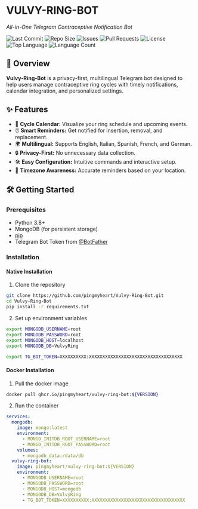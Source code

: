 # VULVY-RING-BOT

*All-in-One Telegram Contraceptive Notification Bot*

![Last Commit](https://img.shields.io/github/last-commit/pingmyheart/Vulvy-Ring-Bot)
![Repo Size](https://img.shields.io/github/repo-size/pingmyheart/Vulvy-Ring-Bot)
![Issues](https://img.shields.io/github/issues/pingmyheart/Vulvy-Ring-Bot)
![Pull Requests](https://img.shields.io/github/issues-pr/pingmyheart/Vulvy-Ring-Bot)
![License](https://img.shields.io/github/license/pingmyheart/Vulvy-Ring-Bot)
![Top Language](https://img.shields.io/github/languages/top/pingmyheart/Vulvy-Ring-Bot)
![Language Count](https://img.shields.io/github/languages/count/pingmyheart/Vulvy-Ring-Bot)

## 🚀 Overview

**Vulvy-Ring-Bot** is a privacy-first, multilingual Telegram bot designed to help users manage contraceptive ring cycles
with timely notifications, calendar integration, and personalized settings.

## ✨ Features

- 📅 **Cycle Calendar:** Visualize your ring schedule and upcoming events.
- ⏰ **Smart Reminders:** Get notified for insertion, removal, and replacement.
- 🌍 **Multilingual:** Supports English, Italian, Spanish, French, and German.
- 🔒 **Privacy-First:** No unnecessary data collection.
- 🛠️ **Easy Configuration:** Intuitive commands and interactive setup.
- 📍 **Timezone Awareness:** Accurate reminders based on your location.

## 🛠️ Getting Started

### Prerequisites

- Python 3.8+
- MongoDB (for persistent storage)
- [pip](https://pip.pypa.io/en/stable/)
- Telegram Bot Token from [@BotFather](https://t.me/botfather)

### Installation

#### Native Installation

1. Clone the repository

```bash
git clone https://github.com/pingmyheart/Vulvy-Ring-Bot.git
cd Vulvy-Ring-Bot
pip install -r requirements.txt
```

2. Set up environment variables

```bash
export MONGODB_USERNAME=root
export MONGODB_PASSWORD=root
export MONGODB_HOST=localhost
export MONGODB_DB=VulvyRing

export TG_BOT_TOKEN=XXXXXXXXXX:XXXXXXXXXXXXXXXXXXXXXXXXXXXXXXXXXXX
```

#### Docker Installation

1. Pull the docker image

```bash
docker pull ghcr.io/pingmyheart/vulvy-ring-bot:${VERSION}
```

2. Run the container

```yaml
services:
  mongodb:
    image: mongo:latest
    environment:
      - MONGO_INITDB_ROOT_USERNAME=root
      - MONGO_INITDB_ROOT_PASSWORD=root
    volumes:
      - mongodb_data:/data/db
  vulvy-ring-bot:
    image: pingmyheart/vulvy-ring-bot:${VERSION}
    environment:
      - MONGODB_USERNAME=root
      - MONGODB_PASSWORD=root
      - MONGODB_HOST=mongodb
      - MONGODB_DB=VulvyRing
      - TG_BOT_TOKEN=XXXXXXXXXX:XXXXXXXXXXXXXXXXXXXXXXXXXXXXXXXXXXX
```